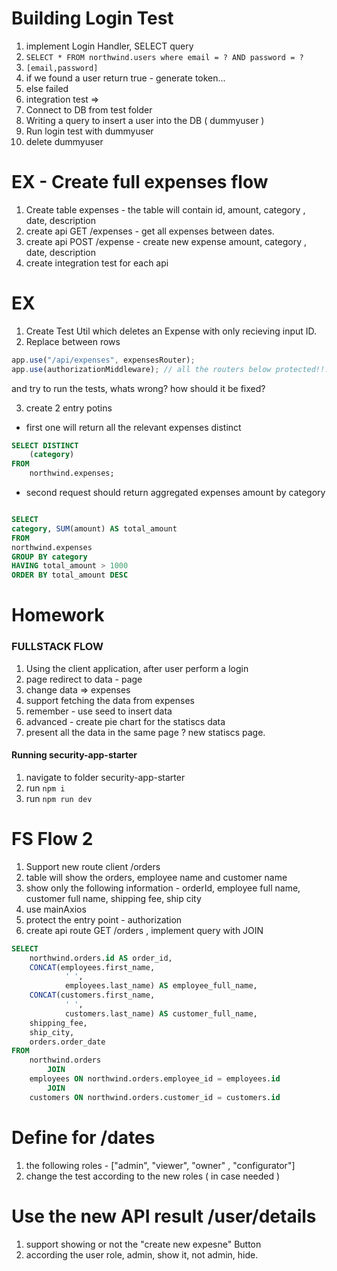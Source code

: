# Building Login Test

1. implement Login Handler, SELECT query
2. `SELECT * FROM northwind.users where email = ? AND password = ?`
3. `[email,password]`
4. if we found a user return true - generate token...
5. else failed
6. integration test =>
7. Connect to DB from test folder
8. Writing a query to insert a user into the DB ( dummyuser )
9. Run login test with dummyuser
10. delete dummyuser

# EX - Create full expenses flow

1. Create table expenses - the table will contain id, amount, category , date, description
2. create api GET /expenses - get all expenses between dates.
3. create api POST /expense - create new expense amount, category , date, description
4. create integration test for each api

# EX

1. Create Test Util which deletes an Expense with only recieving input ID.
2. Replace between rows

```javascript
app.use("/api/expenses", expensesRouter);
app.use(authorizationMiddleware); // all the routers below protected!!!
```

and try to run the tests, whats wrong? how should it be fixed?

3. create 2 entry potins

- first one will return all the relevant expenses distinct

```sql
SELECT DISTINCT
    (category)
FROM
    northwind.expenses;
```

- second request should return aggregated expenses amount by category

```sql

SELECT
category, SUM(amount) AS total_amount
FROM
northwind.expenses
GROUP BY category
HAVING total_amount > 1000
ORDER BY total_amount DESC


```

# Homework

### FULLSTACK FLOW

1. Using the client application, after user perform a login
2. page redirect to data - page
3. change data => expenses
4. support fetching the data from expenses
5. remember - use seed to insert data
6. advanced - create pie chart for the statiscs data
7. present all the data in the same page ? new statiscs page.

#### Running security-app-starter

1. navigate to folder security-app-starter
2. run `npm i`
3. run `npm run dev`

# FS Flow 2

1. Support new route client /orders
2. table will show the orders, employee name and customer name
3. show only the following information - orderId, employee full name, customer full name, shipping fee, ship city
4. use mainAxios
5. protect the entry point - authorization
6. create api route GET /orders , implement query with JOIN

```sql
SELECT
    northwind.orders.id AS order_id,
    CONCAT(employees.first_name,
            ' ',
            employees.last_name) AS employee_full_name,
    CONCAT(customers.first_name,
            ' ',
            customers.last_name) AS customer_full_name,
    shipping_fee,
    ship_city,
    orders.order_date
FROM
    northwind.orders
        JOIN
    employees ON northwind.orders.employee_id = employees.id
        JOIN
    customers ON northwind.orders.customer_id = customers.id


```

# Define for /dates

1. the following roles - ["admin", "viewer", "owner" , "configurator"]
2. change the test according to the new roles ( in case needed )

# Use the new API result /user/details

1. support showing or not the "create new expesne" Button
2. according the user role, admin, show it, not admin, hide.
